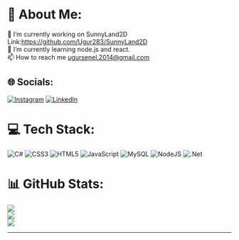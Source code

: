 # 💫 About Me:
🔭 I’m currently working on SunnyLand2D   Link:https://github.com/Ugur283/SunnyLand2D<br>
🌱 I’m currently learning node.js and react.<br>
📫 How to reach me ugursenel.2014@gmail.com


## 🌐 Socials:
[![Instagram](https://img.shields.io/badge/Instagram-%23E4405F.svg?logo=Instagram&logoColor=white)](https://instagram.com/ugursnl_) [![LinkedIn](https://img.shields.io/badge/LinkedIn-%230077B5.svg?logo=linkedin&logoColor=white)](https://www.linkedin.com/in/u%C4%9Fur-%C5%9Fenel-090a47244) 

# 💻 Tech Stack:
![C#](https://img.shields.io/badge/c%23-%23239120.svg?style=for-the-badge&logo=c-sharp&logoColor=white) ![CSS3](https://img.shields.io/badge/css3-%231572B6.svg?style=for-the-badge&logo=css3&logoColor=white) ![HTML5](https://img.shields.io/badge/html5-%23E34F26.svg?style=for-the-badge&logo=html5&logoColor=white) ![JavaScript](https://img.shields.io/badge/javascript-%23323330.svg?style=for-the-badge&logo=javascript&logoColor=%23F7DF1E) ![MySQL](https://img.shields.io/badge/mysql-%2300f.svg?style=for-the-badge&logo=mysql&logoColor=white) ![NodeJS](https://img.shields.io/badge/node.js-6DA55F?style=for-the-badge&logo=node.js&logoColor=white) ![.Net](https://img.shields.io/badge/.NET-5C2D91?style=for-the-badge&logo=.net&logoColor=white)
# 📊 GitHub Stats:
![](https://github-readme-stats.vercel.app/api?username=Ugur283&theme=blue-green&hide_border=false&include_all_commits=true&count_private=true)<br/>
![](https://github-readme-streak-stats.herokuapp.com/?user=Ugur283&theme=blue-green&hide_border=false)<br/>
![](https://github-readme-stats.vercel.app/api/top-langs/?username=Ugur283&theme=blue-green&hide_border=false&include_all_commits=true&count_private=true&layout=compact)


---
